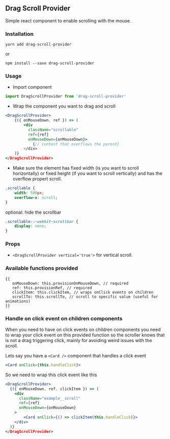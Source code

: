 ## Drag Scroll Provider

Simple react component to enable scrolling with the mouse.

### Installation

`yarn add drag-scroll-provider`

or

`npm install --save drag-scroll-provider`


### Usage

* Import component

```javascript
import DragScrollProvider from 'drag-scroll-provider'
```

* Wrap the component you want to drag and scroll

```jsx
<DragScrollProvider>
    {({ onMouseDown, ref }) => (
        <div
          className="scrollable"
          ref={ref}
          onMouseDown={onMouseDown}>
            {// content that overflows the parent}
        </div>
    )}
</DragScrollProvider>
```

* Make sure the element has fixed width (is you want to scroll horizontally) or fixed height (if you want to scroll vertically) and has the overflow propert scroll.

```css
.scrollable {
    width: 500px;
    overflow-x: scroll;   
}
```
optional: hide the scrollbar
```css 
.scrollable::-webkit-scrollbar {
    display: none;
} 

```

### Props

* ```<DragScrollProvider vertical='true'>``` for vertical scroll.

### Available functions provided

``` 
{{
   onMouseDown: this.provisionOnMouseDown, // required
   ref: this.provisionRef, // required
   clickItem: this.clickItem, // wraps onClick events on children
   scrollTo: this.scrollTo, // scroll to specific value (useful for animations)
}}
```

### Handle on click event on children components

When you need to have on click events on children components you need to wrap your click event on this provided function so the scroller knows that is not a drag triggering click, mainly for avoiding weird issues with the scroll.

Lets say you have a `<Card />` component that handles a click event

```jsx
<Card onClick={this.handleClick}>
```
So we need to wrap this click event like this

```jsx
<DragScrollProvider>
  {({ onMouseDown, ref, clickItem }) => (
    <div
      className="example__scroll"
      ref={ref}
      onMouseDown={onMouseDown}
    >
        <Card onClick={() => clickItem(this.handleClick)}>
    </div>
  )}
</DragScrollProvider>
```



